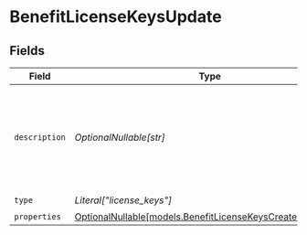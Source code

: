# BenefitLicenseKeysUpdate


## Fields

| Field                                                                                                          | Type                                                                                                           | Required                                                                                                       | Description                                                                                                    |
| -------------------------------------------------------------------------------------------------------------- | -------------------------------------------------------------------------------------------------------------- | -------------------------------------------------------------------------------------------------------------- | -------------------------------------------------------------------------------------------------------------- |
| `description`                                                                                                  | *OptionalNullable[str]*                                                                                        | :heavy_minus_sign:                                                                                             | The description of the benefit. Will be displayed on products having this benefit.                             |
| `type`                                                                                                         | *Literal["license_keys"]*                                                                                      | :heavy_check_mark:                                                                                             | N/A                                                                                                            |
| `properties`                                                                                                   | [OptionalNullable[models.BenefitLicenseKeysCreateProperties]](../models/benefitlicensekeyscreateproperties.md) | :heavy_minus_sign:                                                                                             | N/A                                                                                                            |